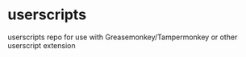 # userscripts
userscripts repo for use with Greasemonkey/Tampermonkey or other userscript extension
